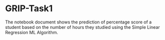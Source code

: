 # GRIP-Task1
The notebook document shows the prediction of percentage score of a student based on the number of hours they studied using the Simple Linear Regression ML Algorithm.
